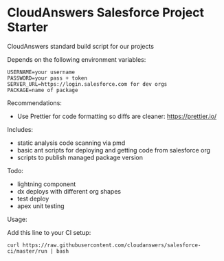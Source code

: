 # CloudAnswers Salesforce Project Starter

CloudAnswers standard build script for our projects

Depends on the following environment variables:

    USERNAME=your username
    PASSWORD=your pass + token
    SERVER_URL=https://login.salesforce.com for dev orgs
    PACKAGE=name of package

Recommendations:

-   Use Prettier for code formatting so diffs are cleaner: https://prettier.io/

Includes:

-   static analysis code scanning via pmd
-   basic ant scripts for deploying and getting code from salesforce org
-   scripts to publish managed package version

Todo:

-   lightning component
-   dx deploys with different org shapes
-   test deploy
-   apex unit testing

Usage:

Add this line to your CI setup:

    curl https://raw.githubusercontent.com/cloudanswers/salesforce-ci/master/run | bash

